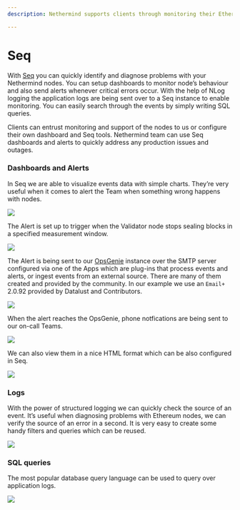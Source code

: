 ```yaml
---
description: Nethermind supports clients through monitoring their Ethereum Nodes with a nice and handy tools such as Grafana or Seq

---
```


# Seq

With [Seq](https://datalust.co/seq) you can quickly identify and diagnose problems with your Nethermind nodes. You can setup dashboards to monitor node’s behaviour and also send alerts whenever critical errors occur. With the help of NLog logging the application logs are being sent over to a Seq instance to enable monitoring. You can easily search through the events by simply writing SQL queries.

Clients can entrust monitoring and support of the nodes to us or configure their own dashboard and Seq tools. Nethermind team can use Seq dashboards and alerts to quickly address any production issues and outages.

### Dashboards and Alerts

In Seq we are able to visualize events data with simple charts. They’re very useful when it comes to alert the Team when something wrong happens with nodes.

![](https://nethermind.readthedocs.io/en/latest/_images/seq-dashboard1.png)

The Alert is set up to trigger when the Validator node stops sealing blocks in a specified measurement window.

![](https://nethermind.readthedocs.io/en/latest/_images/seq-alerts.png)

The Alert is being sent to our [OpsGenie](https://www.atlassian.com/software/opsgenie) instance over the SMTP server configured via one of the Apps which are plug-ins that process events and alerts, or ingest events from an external source. There are many of them created and provided by the community. In our example we use an `Email+` 2.0.92 provided by Datalust and Contributors.

![](https://nethermind.readthedocs.io/en/latest/_images/seq-email.png)

When the alert reaches the OpsGenie, phone notfications are being sent to our on-call Teams.

![](https://nethermind.readthedocs.io/en/latest/_images/opsgenie.png)

We can also view them in a nice HTML format which can be also configured in Seq.

![](https://nethermind.readthedocs.io/en/latest/_images/alert-message.png)

### Logs

With the power of structured logging we can quickly check the source of an event. It’s useful when diagnosing problems with Ethereum nodes, we can verify the source of an error in a second. It is very easy to create some handy filters and queries which can be reused.

![](https://nethermind.readthedocs.io/en/latest/_images/seq-logs.png)

### SQL queries

The most popular database query language can be used to query over application logs.

![](https://nethermind.readthedocs.io/en/latest/_images/seq-sql.png)

